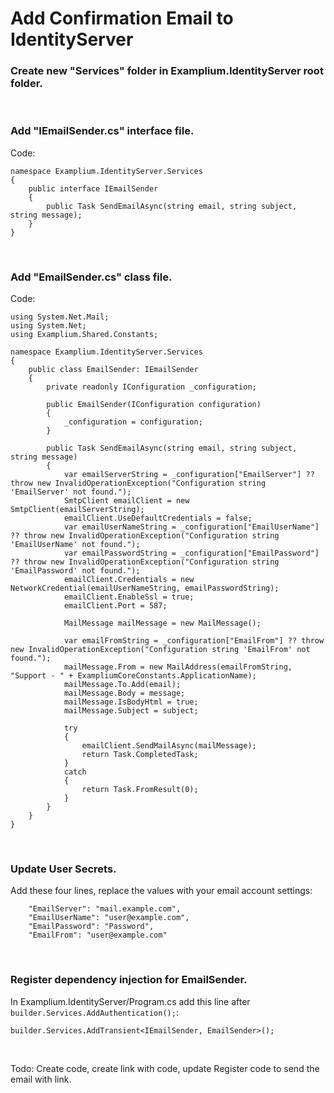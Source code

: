 # Add Confirmation Email to IdentityServer

### Create new "Services" folder in Examplium.IdentityServer root folder.

<br/>

### Add "IEmailSender.cs" interface file.
Code:
```
namespace Examplium.IdentityServer.Services
{
    public interface IEmailSender
    {
        public Task SendEmailAsync(string email, string subject, string message);
    }
}
```

<br/>

### Add "EmailSender.cs" class file.
Code:
```
using System.Net.Mail;
using System.Net;
using Examplium.Shared.Constants;

namespace Examplium.IdentityServer.Services
{
    public class EmailSender: IEmailSender
    {
        private readonly IConfiguration _configuration;

        public EmailSender(IConfiguration configuration)
        {
            _configuration = configuration;
        }

        public Task SendEmailAsync(string email, string subject, string message)
        {
            var emailServerString = _configuration["EmailServer"] ?? throw new InvalidOperationException("Configuration string 'EmailServer' not found.");
            SmtpClient emailClient = new SmtpClient(emailServerString);
            emailClient.UseDefaultCredentials = false;
            var emailUserNameString = _configuration["EmailUserName"] ?? throw new InvalidOperationException("Configuration string 'EmailUserName' not found.");
            var emailPasswordString = _configuration["EmailPassword"] ?? throw new InvalidOperationException("Configuration string 'EmailPassword' not found.");
            emailClient.Credentials = new NetworkCredential(emailUserNameString, emailPasswordString);
            emailClient.EnableSsl = true;
            emailClient.Port = 587;

            MailMessage mailMessage = new MailMessage();
            
            var emailFromString = _configuration["EmailFrom"] ?? throw new InvalidOperationException("Configuration string 'EmailFrom' not found.");
            mailMessage.From = new MailAddress(emailFromString, "Support - " + ExampliumCoreConstants.ApplicationName);
            mailMessage.To.Add(email);
            mailMessage.Body = message;
            mailMessage.IsBodyHtml = true;
            mailMessage.Subject = subject;

            try
            {
                emailClient.SendMailAsync(mailMessage);
                return Task.CompletedTask;
            }
            catch
            {
                return Task.FromResult(0);
            }
        }
    }
}
```

<br/>

### Update User Secrets.
Add these four lines, replace the values with your email account settings:
```
    "EmailServer": "mail.example.com",
    "EmailUserName": "user@example.com",
    "EmailPassword": "Password",
    "EmailFrom": "user@example.com"
```
<br/>

### Register dependency injection for EmailSender.

In Examplium.IdentityServer/Program.cs add this line after `builder.Services.AddAuthentication();`:
```
builder.Services.AddTransient<IEmailSender, EmailSender>();
```

<br/>

Todo: Create code, create link with code, update Register code to send the email with link.
